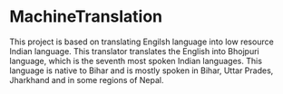 # MachineTranslation
This project is based on translating Engilsh language into low resource Indian language. This translator translates the English into Bhojpuri language, which is the seventh most spoken Indian languages. This language is native to Bihar and is mostly spoken in Bihar, Uttar Prades, Jharkhand and in some regions of Nepal.
